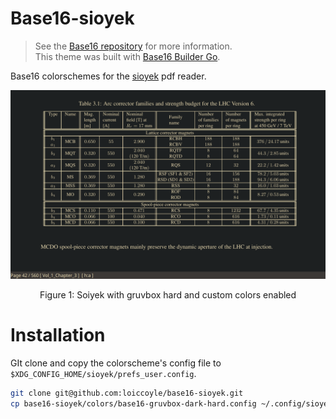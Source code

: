 # Base16-sioyek

> See the [Base16 repository](https://github.com/chriskempson/base16) for more information.  
> This theme was built with [Base16 Builder Go](https://github.com/tinted-theming/base16-builder-go).

Base16 colorschemes for the [sioyek](https://github.com/ahrm/sioyek) pdf reader.

<div align="center"><img width=600 src="./assets/screenshot.png"><p>Figure 1: Soiyek with gruvbox hard and custom colors enabled</p></div>

# Installation

GIt clone and copy the colorscheme's config file to `$XDG_CONFIG_HOME/sioyek/prefs_user.config`.

```bash
git clone git@github.com:loiccoyle/base16-sioyek.git
cp base16-sioyek/colors/base16-gruvbox-dark-hard.config ~/.config/sioyek/prefs_user.config
```
